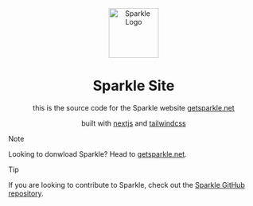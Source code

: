 <div align="center">
    <img src="https://raw.githubusercontent.com/Parcoil/Sparkle/v2/resources/sparklelogo.png" alt="Sparkle Logo" width="100" height="100">
    <h1>Sparkle Site</h1>
    <p>this is the source code for the Sparkle website <a href="https://getsparkle.net">getsparkle.net</a></p>
    <p>built with <a href="https://nextjs.org">nextjs</a> and <a href="https://tailwindcss.com">tailwindcss</a></p>
</div>

> [!NOTE]  
> Looking to donwload Sparkle? Head to <a href="https://getsparkle.net">getsparkle.net</a>.

> [!TIP]  
> If you are looking to contribute to Sparkle, check out the <a href="https://github.com/Parcoil/Sparkle">Sparkle GitHub repository</a>.
